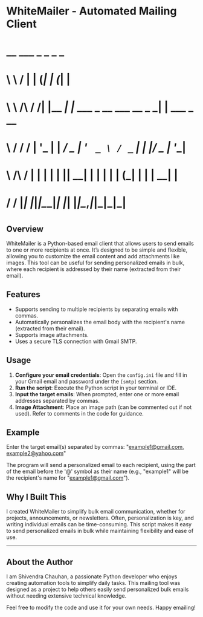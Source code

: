 # WhiteMailer - Automated Mailing Client
#   __          ___     _ _                       _ _           
#   \ \        / | |   (_| |                     (_| |          
#    \ \  /\  / /| |__  _| |_ ___ _ __ ___   __ _ _| | ___ _ __ 
#     \ \/  \/ / | '_ \| | __/ _ | '_ ` _ \ / _` | | |/ _ | '__|
#      \  /\  /  | | | | | ||  __| | | | | | (_| | | |  __| |   
#       \/  \/   |_| |_|_|\__\___|_| |_| |_|\__,_|_|_|\___|_|   
#                                                               
#
## Overview
WhiteMailer is a Python-based email client that allows users to send emails to one or more recipients at once. It’s designed to be simple and flexible, allowing you to customize the email content and add attachments like images. This tool can be useful for sending personalized emails in bulk, where each recipient is addressed by their name (extracted from their email).

## Features
- Supports sending to multiple recipients by separating emails with commas.
- Automatically personalizes the email body with the recipient's name (extracted from their email).
- Supports image attachments.
- Uses a secure TLS connection with Gmail SMTP.

## Usage
1. **Configure your email credentials**: Open the `config.ini` file and fill in your Gmail email and password under the `[smtp]` section.
2. **Run the script**: Execute the Python script in your terminal or IDE.
3. **Input the target emails**: When prompted, enter one or more email addresses separated by commas.
4. **Image Attachment**: Place an image path (can be commented out if not used). Refer to comments in the code for guidance.

## Example
Enter the target email(s) separated by commas: "example1@gmail.com, example2@yahoo.com"

The program will send a personalized email to each recipient, using the part of the email before the '@' symbol as their name (e.g., "example1" will be the recipient's name for "example1@gmail.com").

## Why I Built This
I created WhiteMailer to simplify bulk email communication, whether for projects, announcements, or newsletters. Often, personalization is key, and writing individual emails can be time-consuming. This script makes it easy to send personalized emails in bulk while maintaining flexibility and ease of use.

---

## About the Author
I am Shivendra Chauhan, a passionate Python developer who enjoys creating automation tools to simplify daily tasks. This mailing tool was designed as a project to help others easily send personalized bulk emails without needing extensive technical knowledge.

Feel free to modify the code and use it for your own needs. Happy emailing!
